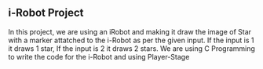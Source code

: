 ## i-Robot Project 

<p> In this project, we are using an iRobot and making it draw the image of Star with a marker attatched to the i-Robot 
as per the given input. If the input is 1 it draws 1 star, If the input is 2 it draws 2 stars. We are using C Programming
to write the code for the i-Robot and using Player-Stage</p>
